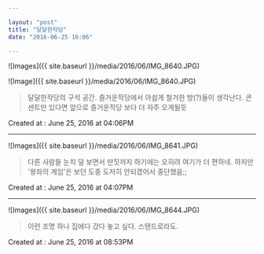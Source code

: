 ```yaml
---

layout: "post"  
title: "달달한작당"  
date: "2016-06-25 16:06"

---
```


![Images]({{ site.baseurl }}/media/2016/06/IMG_8640.JPG)

![Image]({{ site.baseurl }}/media/2016/06/IMG_8640.JPG)

> 달달한작당의 구석 공간. 즐거운작당에서 아쉽게 철거한 방(?)들이 생각난다. 콘센트만 있다면 앞으로 즐거운작당 보다 더 자주 오게될듯

Created at : June 25, 2016 at 04:06PM

---

![Images]({{ site.baseurl }}/media/2016/06/IMG_8641.JPG)

> 다른 사람들 눈치 덜 보면서 딴짓까지 하기에는 오히려 여기가 더 편하네. 하지만 '왕좌의 게임'은 보던 도중 도저히 안되겠어서 중단했음;;

Created at : June 25, 2016 at 04:07PM

---

![Images]({{ site.baseurl }}/media/2016/06/IMG_8644.JPG)

> 이런 조명 하나 집에다 갔다 놓고 싶다. 스탠드로라도.

Created at : June 25, 2016 at 08:53PM
